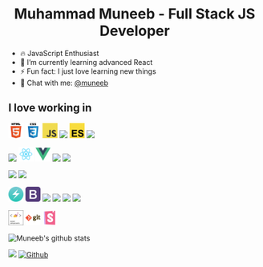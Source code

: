 <div align="center">
  <h1>Muhammad Muneeb - Full Stack JS Developer</h1>
</div>

- 🔥 JavaScript Enthusiast
- 🌱 I’m currently learning advanced React
- ⚡️ Fun fact: I just love learning new things
- 💬 Chat with me:  [@muneeb](https://www.linkedin.com/in/muhammad-muneeb-900704155/)
<!-- - 👨‍💻 Working as FrontEnd Web-Developer at [Timeless](https://timeless.co/)  -->

## I love working in

<code><img height="30" src="https://raw.githubusercontent.com/github/explore/80688e429a7d4ef2fca1e82350fe8e3517d3494d/topics/html/html.png"></code>
<code><img height="30" src="https://raw.githubusercontent.com/github/explore/80688e429a7d4ef2fca1e82350fe8e3517d3494d/topics/css/css.png"></code>
<code><img height="30" src="https://raw.githubusercontent.com/github/explore/80688e429a7d4ef2fca1e82350fe8e3517d3494d/topics/javascript/javascript.png"></code>
<code><img height="30" src="https://upload.wikimedia.org/wikipedia/commons/thumb/4/4c/Typescript_logo_2020.svg/512px-Typescript_logo_2020.svg.png"></code>
<code><img height="30" src="https://raw.githubusercontent.com/wingsuitist/ecmascript-logo/master/es-ecmascript-logo.png"></code>
<code><img height="30" src="https://www.chartjs.org/img/chartjs-logo.svg"></code>

<code><img height="30" src="https://angular.io/assets/images/logos/angular/angular.svg"></code>
<code><img height="30" src="https://raw.githubusercontent.com/github/explore/80688e429a7d4ef2fca1e82350fe8e3517d3494d/topics/react/react.png"></code>
<code><img height="30" src="https://raw.githubusercontent.com/github/explore/80688e429a7d4ef2fca1e82350fe8e3517d3494d/topics/vue/vue.png"></code>
<code><img height="30" src="https://upload.wikimedia.org/wikipedia/commons/thumb/9/91/Electron_Software_Framework_Logo.svg/1024px-Electron_Software_Framework_Logo.svg.png"></code>
<code><img height="30" src="https://ionicframework.com/blog/wp-content/uploads/2015/05/cropped-logo.png"></code>

<code><img height="30" src="https://www.clipartmax.com/png/middle/70-701332_hire-node-js-developer-node-logo.png"></code>
<code><img height="30" src="https://seeklogo.com/images/N/nestjs-logo-09342F76C0-seeklogo.com.png"></code>

<code><img height="30" src="https://github.com/chakra-ui/chakra-ui/blob/master/logo/logomark-colored%402x.png"></code>
<code><img height="30" src="https://raw.githubusercontent.com/github/explore/80688e429a7d4ef2fca1e82350fe8e3517d3494d/topics/bootstrap/bootstrap.png"></code>
<code><img height="30" src="https://reactstrap.github.io/assets/logo.png"></code>
<code><img height="30" src="https://material.io/resources/icons/static/ic_material_192px_light.svg"></code>
<code><img height="30" src="https://seeklogo.com/images/V/vuetify-logo-3BCF73C928-seeklogo.com.png"></code>
<code><img height="30" src="https://seeklogo.com/images/E/expo-logo-01BB2BCFC3-seeklogo.com.png"></code>

<code><img height="30" src="https://raw.githubusercontent.com/github/explore/80688e429a7d4ef2fca1e82350fe8e3517d3494d/topics/styled-components/styled-components.png"></code>
<code><img height="30" src="https://raw.githubusercontent.com/github/explore/80688e429a7d4ef2fca1e82350fe8e3517d3494d/topics/git/git.png"></code>
<code><img height="30" src="https://raw.githubusercontent.com/github/explore/80688e429a7d4ef2fca1e82350fe8e3517d3494d/topics/storybook/storybook.png"></code>

![Muneeb's github stats](https://github-readme-stats.vercel.app/api?username=mmuneeb10&count_private=true&hide=contribs,prs&show_icons=true)

![](https://visitor-badge.laobi.icu/badge?page_id=mmuneeb10.mmuneeb10)
[![Github](https://img.shields.io/github/followers/mmuneeb10?label=Follow&style=social)](https://github.com/mmuneeb10)
